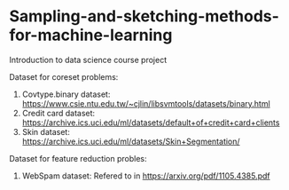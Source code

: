 # Sampling-and-sketching-methods-for-machine-learning
Introduction to data science course project

Dataset for coreset problems:
1. Covtype.binary dataset: https://www.csie.ntu.edu.tw/~cjlin/libsvmtools/datasets/binary.html
2. Credit card dataset: https://archive.ics.uci.edu/ml/datasets/default+of+credit+card+clients
3. Skin dataset: https://archive.ics.uci.edu/ml/datasets/Skin+Segmentation/

Dataset for feature reduction probles:
1. WebSpam dataset: Refered to in https://arxiv.org/pdf/1105.4385.pdf
